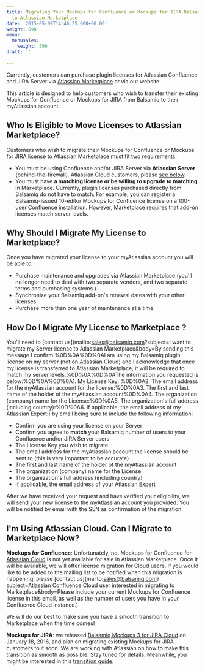 ```yaml
---
title: Migrating Your Mockups for Confluence or Mockups for JIRA Balsamiq License
  to Atlassian Marketplace
date: '2015-05-09T14:46:35.000+00:00'
weight: 590
menu:
  menusales:
    weight: 590
draft: ''

---
```


Currently, customers can purchase plugin licenses for Atlassian Confluence and JIRA Server via [Atlassian Marketplace](/sales/marketplace/) or via our website.

This article is designed to help customers who wish to transfer their existing Mockups for Confluence or Mockups for JIRA from Balsamiq to their myAtlassian account.

## Who Is Eligible to Move Licenses to Atlassian Marketplace?

Customers who wish to migrate their Mockups for Confluence or Mockups for JIRA license to Atlassian Marketplace must fit two requirements:

*   You must be using Confluence and/or JIRA Server via **Atlassian Server** (behind-the-firewall). Atlassian Cloud customers, please [see below](#i-m-using-atlassian-cloud-can-i-migrate-to-marketplace-now).
*   You must have **a matching license or be willing to upgrade to matching** in Marketplace. Currently, plugin licenses purchased directly from Balsamiq do not have to match. For example, you can register a Balsamiq-issued 10-editor Mockups for Confluence license on a 100-user Confluence installation. However, Marketplace requires that add-on licenses match server levels.

## Why Should I Migrate My License to Marketplace?

Once you have migrated your license to your myAtlassian account you will be able to:

*   Purchase maintenance and upgrades via Atlassian Marketplace (you'll no longer need to deal with two separate vendors, and two separate terms and purchasing systems.)
*   Synchronize your Balsamiq add-on's renewal dates with your other licenses.
*   Purchase more than one year of maintenance at a time.

## How Do I Migrate My License to Marketplace ?

You'll need to [contact us](mailto:sales@balsamiq.com?subject=I want to migrate my Server license to Atlassian Marketplace&body=By sending this message I confirm:%0D%0A%0D%0AI am using my Balsamiq plugin license on my server (not on Atlassian Cloud\) and I acknowledge that once my license is transferred to Atlassian Marketplace, it will be required to match my server levels.%0D%0A%0D%0AThe information you requested is below:%0D%0A%0D%0A1\. My License Key: %0D%0A2\. The email address for the myAtlassian account for the license:%0D%0A3\. The first and last name of the holder of the myAtlassian account%0D%0A4\. The organization (company\) name for the License:%0D%0A5\. The organization's full address (including country\):%0D%0A6\. If applicable, the email address of my Atlassian Expert:) by email being sure to include the following information:

*   Confirm you are using your license on your Server
*   Confirm you agree to **match** your Balsamiq number of users to your Confluence and/or JIRA Server users
*   The License Key you wish to migrate
*   The email address for the myAtlassian account the license should be sent to (this is very important to be accurate)
*   The first and last name of the holder of the myAtlassian account
*   The organization (company) name for the License
*   The organization's full address (including country)
*   If applicable, the email address of your Atlassian Expert

After we have received your request and have verified your eligibility, we will send your new license to the myAtlassian account you provided. You will be notified by email with the SEN as confirmation of the migration.

## I'm Using Atlassian Cloud. Can I Migrate to Marketplace Now?

**Mockups for Confluence**: Unfortunately, no. Mockups for Confluence for [Atlassian Cloud](/sales/atlassiancloud/) is not yet available for sale in Atlassian Marketplace. Once it will be available, we will offer license migration for Cloud users. If you would like to be added to the mailing list to be notified when this migration is happening, please [contact us](mailto:sales@balsamiq.com?subject=Atlassian Confluence Cloud user interested in migrating to Marketplace&body=Please include your current Mockups for Confluence license in this email, as well as the number of users you have in your Confluence Cloud instance.). 

We will do our best to make sure you have a smooth transition to Marketplace when the time comes!

**Mockups for JIRA**: we released [Balsamiq Mockups 3 for JIRA Cloud](https://marketplace.atlassian.com/plugins/com.balsamiq.mockups.jira/cloud/overview) on January 18, 2016, and plan on migrating existing Mockups for JIRA customers to it soon. We are working with Atlassian on how to make this transition as smooth as possible. Stay tuned for details. Meanwhile, you might be interested in this [transition guide](https://docs.balsamiq.com/jira/transition-guide/).